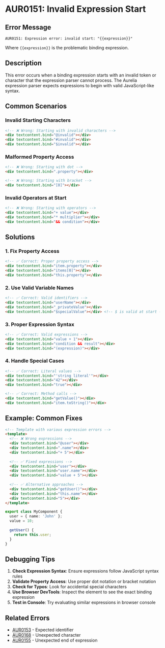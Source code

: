 # AUR0151: Invalid Expression Start

## Error Message

`AUR0151: Expression error: invalid start: "{{expression}}"`

Where `{{expression}}` is the problematic binding expression.

## Description

This error occurs when a binding expression starts with an invalid token or character that the expression parser cannot process. The Aurelia expression parser expects expressions to begin with valid JavaScript-like syntax.

## Common Scenarios

### Invalid Starting Characters
```html
<!-- ❌ Wrong: Starting with invalid characters -->
<div textcontent.bind="@invalid"></div>
<div textcontent.bind="#invalid"></div>
<div textcontent.bind="$invalid"></div>
```

### Malformed Property Access
```html
<!-- ❌ Wrong: Starting with dot -->
<div textcontent.bind=".property"></div>

<!-- ❌ Wrong: Starting with bracket -->
<div textcontent.bind="[0]"></div>
```

### Invalid Operators at Start
```html
<!-- ❌ Wrong: Starting with operators -->
<div textcontent.bind="+ value"></div>
<div textcontent.bind="* multiplier"></div>
<div textcontent.bind="&& condition"></div>
```

## Solutions

### 1. **Fix Property Access**
```html
<!-- ✅ Correct: Proper property access -->
<div textcontent.bind="item.property"></div>
<div textcontent.bind="items[0]"></div>
<div textcontent.bind="this.property"></div>
```

### 2. **Use Valid Variable Names**
```html
<!-- ✅ Correct: Valid identifiers -->
<div textcontent.bind="userName"></div>
<div textcontent.bind="_privateValue"></div>
<div textcontent.bind="$specialValue"></div> <!-- $ is valid at start -->
```

### 3. **Proper Expression Syntax**
```html
<!-- ✅ Correct: Valid expressions -->
<div textcontent.bind="value + 1"></div>
<div textcontent.bind="condition && result"></div>
<div textcontent.bind="(expression)"></div>
```

### 4. **Handle Special Cases**
```html
<!-- ✅ Correct: Literal values -->
<div textcontent.bind="'string literal'"></div>
<div textcontent.bind="42"></div>
<div textcontent.bind="true"></div>

<!-- ✅ Correct: Method calls -->
<div textcontent.bind="getValue()"></div>
<div textcontent.bind="item.toString()"></div>
```

## Example: Common Fixes

```html
<!-- Template with various expression errors -->
<template>
  <!-- ❌ Wrong expressions -->
  <div textcontent.bind="@user"></div>
  <div textcontent.bind=".name"></div>
  <div textcontent.bind="+ 5"></div>
  
  <!-- ✅ Fixed expressions -->
  <div textcontent.bind="user"></div>
  <div textcontent.bind="user.name"></div>
  <div textcontent.bind="value + 5"></div>
  
  <!-- ✅ Alternative approaches -->
  <div textcontent.bind="getUser()"></div>
  <div textcontent.bind="this.name"></div>
  <div textcontent.bind="5"></div>
</template>
```

```typescript
export class MyComponent {
  user = { name: 'John' };
  value = 10;
  
  getUser() {
    return this.user;
  }
}
```

## Debugging Tips

1. **Check Expression Syntax**: Ensure expressions follow JavaScript syntax rules
2. **Validate Property Access**: Use proper dot notation or bracket notation
3. **Check for Typos**: Look for accidental special characters
4. **Use Browser DevTools**: Inspect the element to see the exact binding expression
5. **Test in Console**: Try evaluating similar expressions in browser console

## Related Errors

- [AUR0153](aur0153.md) - Expected identifier
- [AUR0168](aur0168.md) - Unexpected character
- [AUR0155](aur0155.md) - Unexpected end of expression